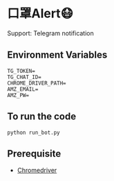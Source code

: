 # 口罩Alert😷

Support: Telegram notification

## Environment Variables
```
TG_TOKEN=
TG_CHAT_ID=
CHROME_DRIVER_PATH=
AMZ_EMAIL=
AMZ_PW=
```

## To run the code
```
python run_bot.py
```

## Prerequisite
* [Chromedriver](https://chromedriver.chromium.org/downloads)